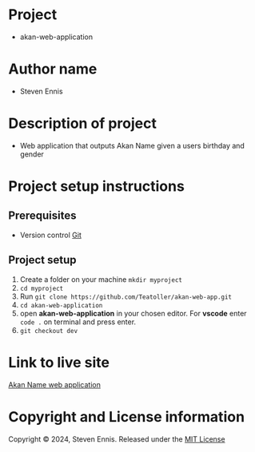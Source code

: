 # Project
- akan-web-application

# Author name
- Steven Ennis

# Description of project
- Web application that outputs Akan Name given a users birthday and gender

# Project setup instructions

## Prerequisites
- Version control [Git](https://git-scm.com/book/en/v2/Getting-Started-Installing-Git)

## Project setup

1. Create a folder on your machine `mkdir myproject`
2. `cd myproject`
3. Run `git clone https://github.com/Teatoller/akan-web-app.git`
4. `cd akan-web-application`
5. open **akan-web-application** in your chosen editor. For **vscode** enter `code .` on terminal and press enter.
6. `git checkout dev`

# Link to live site
[Akan Name web application](https://teatoller.github.io/akan-web-app/index.html)


# Copyright and License information
Copyright © 2024, Steven Ennis. Released under the [MIT License](LICENSE)
